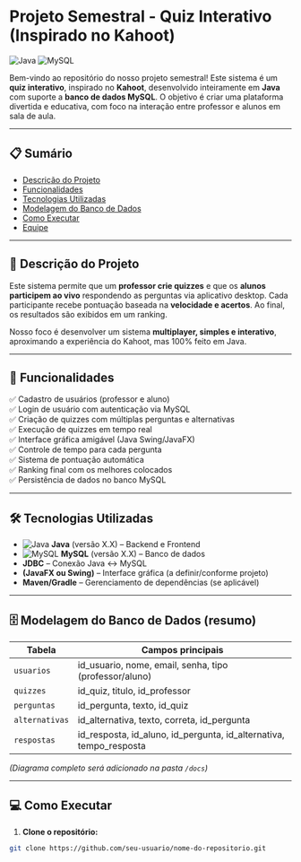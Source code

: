 # **Projeto Semestral - Quiz Interativo (Inspirado no Kahoot)**

![Java](https://img.shields.io/badge/Java-ED8B00?style=for-the-badge&logo=java&logoColor=white)
![MySQL](https://img.shields.io/badge/MySQL-4479A1?style=for-the-badge&logo=mysql&logoColor=white)

Bem-vindo ao repositório do nosso projeto semestral! Este sistema é um **quiz interativo**, inspirado no **Kahoot**, desenvolvido inteiramente em **Java** com suporte a **banco de dados MySQL**. O objetivo é criar uma plataforma divertida e educativa, com foco na interação entre professor e alunos em sala de aula.

---

## 📋 **Sumário**
- [Descrição do Projeto](#descrição-do-projeto)
- [Funcionalidades](#funcionalidades)
- [Tecnologias Utilizadas](#tecnologias-utilizadas)
- [Modelagem do Banco de Dados](#modelagem-do-banco-de-dados)
- [Como Executar](#como-executar)
- [Equipe](#equipe)

---

## 📝 **Descrição do Projeto**

Este sistema permite que um **professor crie quizzes** e que os **alunos participem ao vivo** respondendo as perguntas via aplicativo desktop. Cada participante recebe pontuação baseada na **velocidade e acertos**. Ao final, os resultados são exibidos em um ranking.

Nosso foco é desenvolver um sistema **multiplayer, simples e interativo**, aproximando a experiência do Kahoot, mas 100% feito em Java.

---

## 🚀 **Funcionalidades**

✅ Cadastro de usuários (professor e aluno)  
✅ Login de usuário com autenticação via MySQL  
✅ Criação de quizzes com múltiplas perguntas e alternativas  
✅ Execução de quizzes em tempo real  
✅ Interface gráfica amigável (Java Swing/JavaFX)  
✅ Controle de tempo para cada pergunta  
✅ Sistema de pontuação automática  
✅ Ranking final com os melhores colocados  
✅ Persistência de dados no banco MySQL  

---

## 🛠 **Tecnologias Utilizadas**

- ![Java](https://img.shields.io/badge/Java-ED8B00?style=flat&logo=java&logoColor=white) **Java** (versão X.X) – Backend e Frontend
- ![MySQL](https://img.shields.io/badge/MySQL-4479A1?style=flat&logo=mysql&logoColor=white) **MySQL** (versão X.X) – Banco de dados
- **JDBC** – Conexão Java ↔ MySQL
- **(JavaFX ou Swing)** – Interface gráfica (a definir/conforme projeto)
- **Maven/Gradle** – Gerenciamento de dependências (se aplicável)

---

## 🗄 **Modelagem do Banco de Dados** (resumo)

| Tabela        | Campos principais                     |
|---------------|-------------------------------------|
| `usuarios`     | id_usuario, nome, email, senha, tipo (professor/aluno) |
| `quizzes`      | id_quiz, titulo, id_professor       |
| `perguntas`    | id_pergunta, texto, id_quiz         |
| `alternativas` | id_alternativa, texto, correta, id_pergunta |
| `respostas`    | id_resposta, id_aluno, id_pergunta, id_alternativa, tempo_resposta |

*(Diagrama completo será adicionado na pasta `/docs`)*

---

## 💻 **Como Executar**

1. **Clone o repositório:**

```bash
git clone https://github.com/seu-usuario/nome-do-repositorio.git
```
